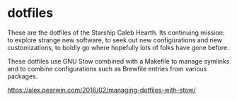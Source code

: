 dotfiles
========

These are the dotfiles of the Starship Caleb Hearth. Its continuing mission: to
explore strange new software, to seek out new configurations and new
customizations, to boldly go where hopefully lots of folks have gone before.

These dotfiles use GNU Stow combined with a Makefile to manage symlinks and to
combine configurations such as Brewfile entries from various packages.

https://alex.pearwin.com/2016/02/managing-dotfiles-with-stow/
